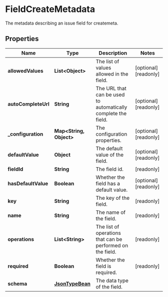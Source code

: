 

# FieldCreateMetadata

The metadata describing an issue field for createmeta.

## Properties

| Name | Type | Description | Notes |
|------------ | ------------- | ------------- | -------------|
|**allowedValues** | **List&lt;Object&gt;** | The list of values allowed in the field. |  [optional] [readonly] |
|**autoCompleteUrl** | **String** | The URL that can be used to automatically complete the field. |  [optional] [readonly] |
|**_configuration** | **Map&lt;String, Object&gt;** | The configuration properties. |  [optional] [readonly] |
|**defaultValue** | **Object** | The default value of the field. |  [optional] [readonly] |
|**fieldId** | **String** | The field id. |  [readonly] |
|**hasDefaultValue** | **Boolean** | Whether the field has a default value. |  [optional] [readonly] |
|**key** | **String** | The key of the field. |  [readonly] |
|**name** | **String** | The name of the field. |  [readonly] |
|**operations** | **List&lt;String&gt;** | The list of operations that can be performed on the field. |  [readonly] |
|**required** | **Boolean** | Whether the field is required. |  [readonly] |
|**schema** | [**JsonTypeBean**](JsonTypeBean.md) | The data type of the field. |  |



